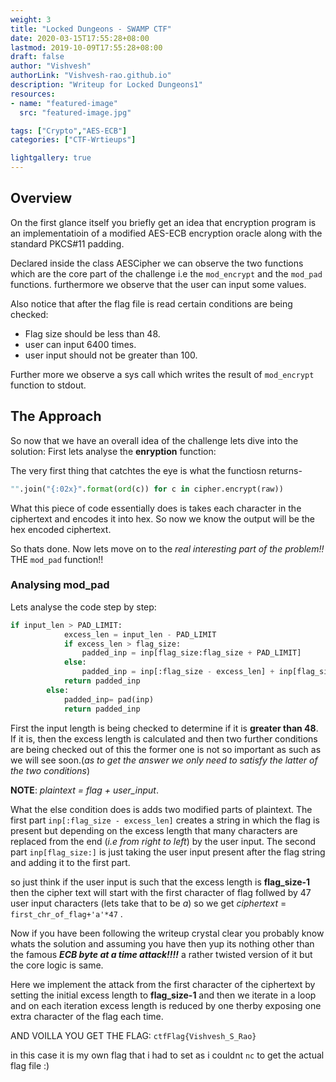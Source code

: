 ```yaml
---
weight: 3
title: "Locked Dungeons - SWAMP CTF"
date: 2020-03-15T17:55:28+08:00
lastmod: 2019-10-09T17:55:28+08:00
draft: false
author: "Vishvesh"
authorLink: "Vishvesh-rao.github.io"
description: "Writeup for Locked Dungeons1"
resources:
- name: "featured-image"
  src: "featured-image.jpg"

tags: ["Crypto","AES-ECB"]
categories: ["CTF-Wrtieups"]

lightgallery: true
---
```


## Overview

On the first glance itself you briefly get an idea that encryption program is an implementatioin of a modified AES-ECB encryption oracle along with the standard PKCS#11 padding.

Declared inside the class AESCipher we can observe the two functions which are the core part of the challenge i.e the `mod_encrypt` and the `mod_pad` functions.
furthermore we observe that the user can input some values.

Also notice that after the flag file is read certain conditions are being checked:
- Flag size should be less than 48.
- user can input 6400 times.
- user input should not be greater than 100.

Further more we observe a sys call which writes the result of `mod_encrypt` function 
to stdout.

## The Approach

So now that we have an overall idea of the challenge lets dive into the solution:
First lets analyse the **enryption** function:
 
 The very first thing that catchtes the eye is what the functiosn returns-
 ```python
 "".join("{:02x}".format(ord(c)) for c in cipher.encrypt(raw))
 ```
 What this piece of code essentially does is takes each character in the ciphertext and encodes it into hex.
 So now we know the output will be the hex encoded ciphertext.
 
 So thats done. Now lets move on to the *real interesting part of the problem!!*
 THE `mod_pad` function!!
 ### Analysing mod_pad
 Lets analyse the code step by step:
 
```python
if input_len > PAD_LIMIT:
            excess_len = input_len - PAD_LIMIT
            if excess_len > flag_size:
                padded_inp = inp[flag_size:flag_size + PAD_LIMIT]
            else:                                                  
                padded_inp = inp[:flag_size - excess_len] + inp[flag_size:]
            return padded_inp
        else:
            padded_inp= pad(inp)
            return padded_inp
```

First the input length is being checked to determine if it is **greater than 48**.
If it is, then the excess length is calculated and then two further conditions are being checked out of this the former
one is not so important as such as we will see soon.(*as to get the answer we only need to satisfy the latter of the two conditions*)

**NOTE**: *plaintext = flag + user_input*.

What the else condition does is adds two modified parts of plaintext.
The first part `inp[:flag_size - excess_len]` creates a string in which the flag is present but depending on the excess length that many characters are replaced from the end (*i.e from right to left*) by the user input.
The second part `inp[flag_size:]` is just taking the user input present after the flag string and adding it to the first part.

so just think if the user input is such that the excess length is **flag_size-1** then the cipher text will start with the first character of flag follwed by 47 user input characters (lets take that to be *a*) so we get *ciphertext* = `first_chr_of_flag+'a'*47` .

Now if you have been following the writeup crystal clear you probably know whats the solution and assuming you have
then yup its nothing other than the famous ***ECB byte at a time attack!!!!*** a rather twisted version of it but the core logic is same.

Here we implement the attack from the first character of the ciphertext by setting the initial excess length to **flag_size-1** and then we iterate in a loop and on each iteration excess length is reduced by one therby exposing one extra character of the flag each time.

AND VOILLA YOU GET THE FLAG: `ctfFlag{Vishvesh_S_Rao}`

in this case it is my own flag that i had to set as i couldnt `nc` to get the actual flag file :)








